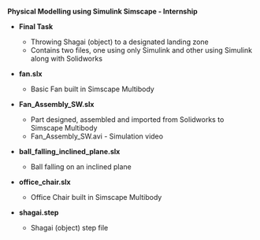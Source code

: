**Physical Modelling using Simulink Simscape - Internship**  
- **Final Task**  
  - Throwing Shagai (object) to a designated landing zone  
  - Contains two files, one using only Simulink and other using Simulink along with Solidworks  

- **fan.slx**              
  - Basic Fan built in Simscape Multibody  
- **Fan_Assembly_SW.slx**      
  - Part designed, assembled and imported from Solidworks to Simscape Multibody  
  - Fan_Assembly_SW.avi  - Simulation video    
- **ball_falling_inclined_plane.slx**
  - Ball falling on an inclined plane
- **office_chair.slx**  
  - Office Chair built in Simscape Multibody
- **shagai.step**
  - Shagai (object) step file
